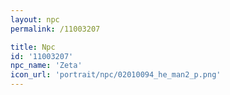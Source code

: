 ```yaml
---
layout: npc
permalink: /11003207

title: Npc
id: '11003207'
npc_name: 'Zeta'
icon_url: 'portrait/npc/02010094_he_man2_p.png'
---
```

